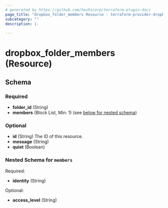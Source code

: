 ```yaml
---
# generated by https://github.com/hashicorp/terraform-plugin-docs
page_title: "dropbox_folder_members Resource - terraform-provider-dropbox"
subcategory: ""
description: |-
  
---
```


# dropbox_folder_members (Resource)





<!-- schema generated by tfplugindocs -->
## Schema

### Required

- **folder_id** (String)
- **members** (Block List, Min: 1) (see [below for nested schema](#nestedblock--members))

### Optional

- **id** (String) The ID of this resource.
- **message** (String)
- **quiet** (Boolean)

<a id="nestedblock--members"></a>
### Nested Schema for `members`

Required:

- **identity** (String)

Optional:

- **access_level** (String)


